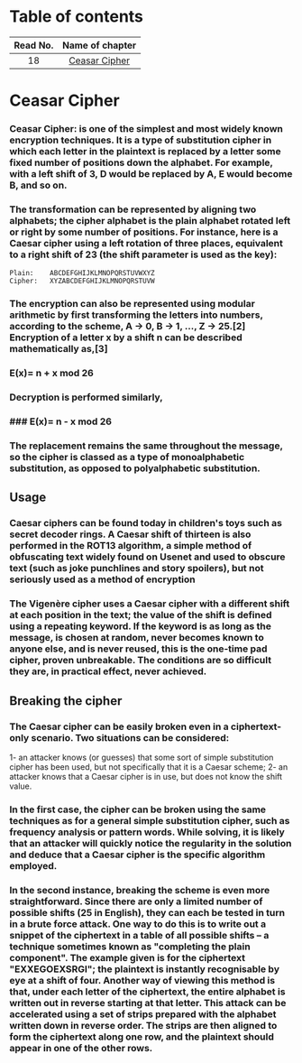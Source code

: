 # Table of contents
|Read No. | Name of chapter|
|:---------: |:--------------:|
|18|[Ceasar Cipher](Ceasar-Cipher.md)





# Ceasar Cipher

### Ceasar Cipher: is one of the simplest and most widely known encryption techniques. It is a type of substitution cipher in which each letter in the plaintext is replaced by a letter some fixed number of positions down the alphabet. For example, with a left shift of 3, D would be replaced by A, E would become B, and so on.

### The transformation can be represented by aligning two alphabets; the cipher alphabet is the plain alphabet rotated left or right by some number of positions. For instance, here is a Caesar cipher using a left rotation of three places, equivalent to a right shift of 23 (the shift parameter is used as the key):
```
Plain:    ABCDEFGHIJKLMNOPQRSTUVWXYZ
Cipher:   XYZABCDEFGHIJKLMNOPQRSTUVW
```

### The encryption can also be represented using modular arithmetic by first transforming the letters into numbers, according to the scheme, A → 0, B → 1, ..., Z → 25.[2] Encryption of a letter x by a shift n can be described mathematically as,[3]

### E(x)= n + x mod 26
### Decryption is performed similarly,
### ### E(x)= n - x mod 26

### The replacement remains the same throughout the message, so the cipher is classed as a type of monoalphabetic substitution, as opposed to polyalphabetic substitution.

## Usage
### Caesar ciphers can be found today in children's toys such as secret decoder rings. A Caesar shift of thirteen is also performed in the ROT13 algorithm, a simple method of obfuscating text widely found on Usenet and used to obscure text (such as joke punchlines and story spoilers), but not seriously used as a method of encryption
### The Vigenère cipher uses a Caesar cipher with a different shift at each position in the text; the value of the shift is defined using a repeating keyword. If the keyword is as long as the message, is chosen at random, never becomes known to anyone else, and is never reused, this is the one-time pad cipher, proven unbreakable. The conditions are so difficult they are, in practical effect, never achieved.
## Breaking the cipher
### The Caesar cipher can be easily broken even in a ciphertext-only scenario. Two situations can be considered:

1- an attacker knows (or guesses) that some sort of simple substitution cipher has been used, but not specifically that it is a Caesar scheme;
2- an attacker knows that a Caesar cipher is in use, but does not know the shift value.
### In the first case, the cipher can be broken using the same techniques as for a general simple substitution cipher, such as frequency analysis or pattern words. While solving, it is likely that an attacker will quickly notice the regularity in the solution and deduce that a Caesar cipher is the specific algorithm employed.
### In the second instance, breaking the scheme is even more straightforward. Since there are only a limited number of possible shifts (25 in English), they can each be tested in turn in a brute force attack. One way to do this is to write out a snippet of the ciphertext in a table of all possible shifts – a technique sometimes known as "completing the plain component". The example given is for the ciphertext "EXXEGOEXSRGI"; the plaintext is instantly recognisable by eye at a shift of four. Another way of viewing this method is that, under each letter of the ciphertext, the entire alphabet is written out in reverse starting at that letter. This attack can be accelerated using a set of strips prepared with the alphabet written down in reverse order. The strips are then aligned to form the ciphertext along one row, and the plaintext should appear in one of the other rows.